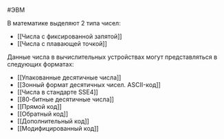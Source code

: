 #ЭВМ 

В математике выделяют 2 типа чисел:
- [[Числа с фиксированной запятой]]
- [[Числа с плавающей точкой]]

Данные числа в вычислительных устройствах могут представляться в следующих форматах:
- [[Упакованные десятичные числа]]
- [[Зонный формат десятичных чисел. ASCII-код]]
- [[Числа в стандарте SSE4]]
- [[80-битные десятичные числа]]
- [[Прямой код]]
- [[Обратный код]]
- [[Дополнительный код]]
- [[Модифицированный код]]